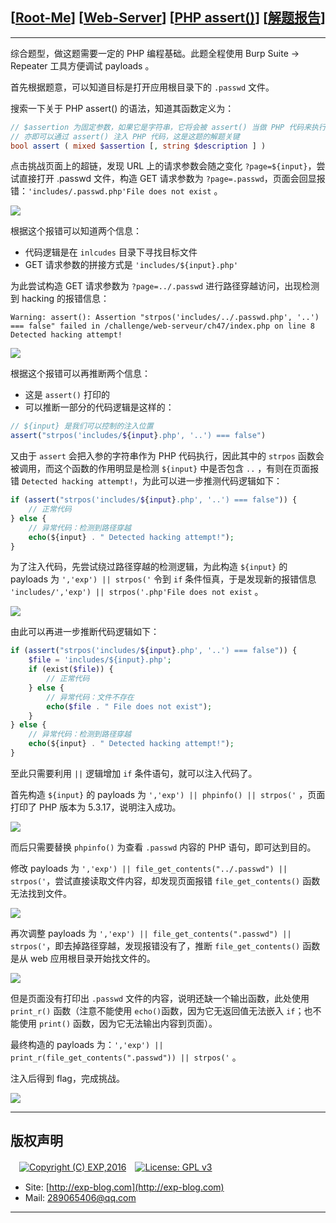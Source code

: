 ## [[Root-Me](https://www.root-me.org/)] [[Web-Server](https://www.root-me.org/en/Challenges/Web-Server/)] [[PHP assert()](https://www.root-me.org/en/Challenges/Web-Server/PHP-assert)] [[解题报告](http://exp-blog.com/2019/01/02/pid-2679/)]

------

综合题型，做这题需要一定的 PHP 编程基础。此题全程使用 Burp Suite -> Repeater 工具方便调试 payloads 。

首先根据题意，可以知道目标是打开应用根目录下的 `.passwd` 文件。

搜索一下关于 PHP assert() 的语法，知道其函数定义为：

```php
// $assertion 为固定参数，如果它是字符串，它将会被 assert() 当做 PHP 代码来执行
// 亦即可以通过 assert() 注入 PHP 代码，这是这题的解题关键
bool assert ( mixed $assertion [, string $description ] )
```

点击挑战页面上的超链，发现 URL 上的请求参数会随之变化 `?page=${input}`，尝试直接打开 .passwd 文件，构造 GET 请求参数为 `?page=.passwd`，页面会回显报错：`'includes/.passwd.php'File does not exist` 。

![](https://github.com/lyy289065406/CTF-Solving-Reports/blob/master/rootme/Web-Server/%5B19%5D%20%5B25P%5D%20PHP%20assert/imgs/01.png)

根据这个报错可以知道两个信息：

- 代码逻辑是在 `inlcudes` 目录下寻找目标文件
- GET 请求参数的拼接方式是 `'includes/${input}.php'`

为此尝试构造 GET 请求参数为 `?page=../.passwd` 进行路径穿越访问，出现检测到 hacking 的报错信息：

`Warning: assert(): Assertion "strpos('includes/../.passwd.php', '..') === false" failed in /challenge/web-serveur/ch47/index.php on line 8 Detected hacking attempt!`

![](https://github.com/lyy289065406/CTF-Solving-Reports/blob/master/rootme/Web-Server/%5B19%5D%20%5B25P%5D%20PHP%20assert/imgs/02.png)

根据这个报错可以再推断两个信息：

- 这是 `assert()` 打印的
- 可以推断一部分的代码逻辑是这样的：
```php
// ${input} 是我们可以控制的注入位置
assert("strpos('includes/${input}.php', '..') === false")
```

又由于 `assert` 会把入参的字符串作为 PHP 代码执行，因此其中的 `strpos` 函数会被调用，而这个函数的作用明显是检测 `${input}` 中是否包含 `..` ，有则在页面报错 `Detected hacking attempt!`，为此可以进一步推测代码逻辑如下：

```php
if (assert("strpos('includes/${input}.php', '..') === false")) {
	// 正常代码
} else {
	// 异常代码：检测到路径穿越
	echo(${input} . " Detected hacking attempt!");
}
```

为了注入代码，先尝试绕过路径穿越的检测逻辑，为此构造 `${input}` 的 payloads 为 `','exp') || strpos('` 令到 `if` 条件恒真，于是发现新的报错信息 `'includes/','exp') || strpos('.php'File does not exist` 。

![](https://github.com/lyy289065406/CTF-Solving-Reports/blob/master/rootme/Web-Server/%5B19%5D%20%5B25P%5D%20PHP%20assert/imgs/03.png)

由此可以再进一步推断代码逻辑如下：

```php
if (assert("strpos('includes/${input}.php', '..') === false")) {
	$file = 'includes/${input}.php';
	if (exist($file)) {
		// 正常代码
	} else {
		// 异常代码：文件不存在
		echo($file . " File does not exist");
	}
} else {
	// 异常代码：检测到路径穿越
	echo(${input} . " Detected hacking attempt!");
}
```

至此只需要利用 `||` 逻辑增加 `if` 条件语句，就可以注入代码了。

首先构造 `${input}` 的 payloads 为 `','exp') || phpinfo() || strpos('` ，页面打印了 PHP 版本为 5.3.17，说明注入成功。

![](https://github.com/lyy289065406/CTF-Solving-Reports/blob/master/rootme/Web-Server/%5B19%5D%20%5B25P%5D%20PHP%20assert/imgs/04.png)

而后只需要替换 `phpinfo()` 为查看 `.passwd` 内容的 PHP 语句，即可达到目的。

修改 payloads 为 `','exp') || file_get_contents("../.passwd") || strpos('`，尝试直接读取文件内容，却发现页面报错 `file_get_contents()` 函数无法找到文件。

![](https://github.com/lyy289065406/CTF-Solving-Reports/blob/master/rootme/Web-Server/%5B19%5D%20%5B25P%5D%20PHP%20assert/imgs/05.png)

再次调整 payloads 为 `','exp') || file_get_contents(".passwd") || strpos('`，即去掉路径穿越，发现报错没有了，推断 `file_get_contents()` 函数是从 web 应用根目录开始找文件的。

![](https://github.com/lyy289065406/CTF-Solving-Reports/blob/master/rootme/Web-Server/%5B19%5D%20%5B25P%5D%20PHP%20assert/imgs/06.png)

但是页面没有打印出 `.passwd` 文件的内容，说明还缺一个输出函数，此处使用 `print_r()` 函数（注意不能使用 `echo()`函数，因为它无返回值无法嵌入 `if`；也不能使用 `print()` 函数，因为它无法输出内容到页面）。

最终构造的 payloads 为：`','exp') || print_r(file_get_contents(".passwd")) || strpos('` 。

注入后得到 flag，完成挑战。

![](https://github.com/lyy289065406/CTF-Solving-Reports/blob/master/rootme/Web-Server/%5B19%5D%20%5B25P%5D%20PHP%20assert/imgs/07.png)

------

## 版权声明

　[![Copyright (C) EXP,2016](https://img.shields.io/badge/Copyright%20(C)-EXP%202016-blue.svg)](http://exp-blog.com)　[![License: GPL v3](https://img.shields.io/badge/License-GPL%20v3-blue.svg)](https://www.gnu.org/licenses/gpl-3.0)
  

- Site: [http://exp-blog.com](http://exp-blog.com) 
- Mail: <a href="mailto:289065406@qq.com?subject=[EXP's Github]%20Your%20Question%20（请写下您的疑问）&amp;body=What%20can%20I%20help%20you?%20（需要我提供什么帮助吗？）">289065406@qq.com</a>


------

